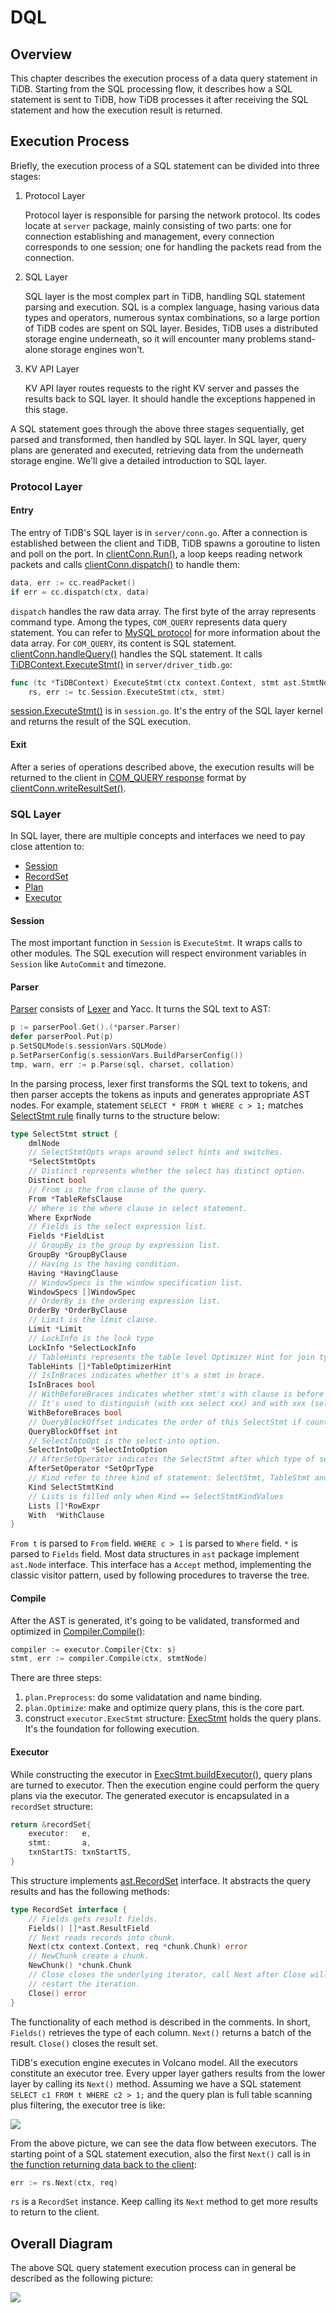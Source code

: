 # DQL

## Overview

This chapter describes the execution process of a data query statement in TiDB. Starting from the SQL processing flow, it describes how a SQL statement is sent to TiDB, how TiDB processes it after receiving the SQL statement and how the execution result is returned.

## Execution Process

Briefly, the execution process of a SQL statement can be divided into three stages:

1. Protocol Layer

   Protocol layer is responsible for parsing the network protocol. Its codes locate at `server` package, mainly consisting of two parts: one for connection establishing and management, every connection corresponds to one session; one for handling the packets read from the connection.

2. SQL Layer

   SQL layer is the most complex part in TiDB, handling SQL statement parsing and execution. SQL is a complex language, hasing various data types and operators, numerous syntax combinations, so a large portion of TiDB codes are spent on SQL layer. Besides, TiDB uses a distributed storage engine underneath, so it will encounter many problems stand-alone storage engines won't.

3. KV API Layer

   KV API layer routes requests to the right KV server and passes the results back to SQL layer. It should handle the exceptions happened in this stage.

A SQL statement goes through the above three stages sequentially, get parsed and transformed, then handled by SQL layer. In SQL layer, query plans are generated and executed, retrieving data from the underneath storage engine. We'll give a detailed introduction to SQL layer.

### Protocol Layer

#### Entry

The entry of TiDB's SQL layer is in `server/conn.go`. After a connection is established between the client and TiDB, TiDB spawns a goroutine to listen and poll on the port. In [clientConn.Run()](https://github.com/pingcap/tidb/blob/05d2210647d6a1503a8d772477e43b14a024f609/server/conn.go#L911), a loop keeps reading network packets and calls [clientConn.dispatch()](https://github.com/pingcap/tidb/blob/05d2210647d6a1503a8d772477e43b14a024f609/server/conn.go#L1111) to handle them:

```go
data, err := cc.readPacket()
if err = cc.dispatch(ctx, data)
```

`dispatch` handles the raw data array. The first byte of the array represents command type. Among the types, `COM_QUERY` represents data query statement. You can refer to [MySQL protocol](https://dev.mysql.com/doc/internals/en/client-server-protocol.html) for more information about the data array. For `COM_QUERY`, its content is SQL statement. [clientConn.handleQuery()](https://github.com/pingcap/tidb/blob/05d2210647d6a1503a8d772477e43b14a024f609/server/conn.go#L1633) handles the SQL statement. It calls [TiDBContext.ExecuteStmt()](https://github.com/pingcap/tidb/blob/05d2210647d6a1503a8d772477e43b14a024f609/server/driver_tidb.go#L217) in `server/driver_tidb.go`:

```go
func (tc *TiDBContext) ExecuteStmt(ctx context.Context, stmt ast.StmtNode) (ResultSet, error) {
	rs, err := tc.Session.ExecuteStmt(ctx, stmt)
```

[session.ExecuteStmt()](https://github.com/pingcap/tidb/blob/05d2210647d6a1503a8d772477e43b14a024f609/session/session.go#L1620) is in `session.go`. It's the entry of the SQL layer kernel and returns the result of the SQL execution.

#### Exit

After a series of operations described above, the execution results will be returned to the client in [COM_QUERY response](https://dev.mysql.com/doc/internals/en/com-query-response.html) format by [clientConn.writeResultSet()](https://github.com/pingcap/tidb/blob/05d2210647d6a1503a8d772477e43b14a024f609/server/conn.go#L1943).

### SQL Layer

In SQL layer, there are multiple concepts and interfaces we need to pay close attention to:

* [Session](https://github.com/pingcap/tidb/blob/05d2210647d6a1503a8d772477e43b14a024f609/session/session.go#L123)
* [RecordSet](https://github.com/pingcap/tidb/blob/05d2210647d6a1503a8d772477e43b14a024f609/util/sqlexec/restricted_sql_executor.go#L133)
* [Plan](https://github.com/pingcap/tidb/blob/05d2210647d6a1503a8d772477e43b14a024f609/planner/core/plan.go#L36)
* [Executor](https://github.com/pingcap/tidb/blob/05d2210647d6a1503a8d772477e43b14a024f609/executor/executor.go#L258)

#### Session

The most important function in `Session` is `ExecuteStmt`. It wraps calls to other modules. The SQL execution will respect environment variables in `Session` like `AutoCommit` and timezone.

#### Parser

[Parser](https://github.com/pingcap/parser/blob/10b704ade769e4eb0681b74c0c223c4291073308/yy_parser.go) consists of [Lexer](https://github.com/pingcap/parser/blob/10b704ade769e4eb0681b74c0c223c4291073308/lexer.go) and Yacc. It turns the SQL text to AST:

```go
p := parserPool.Get().(*parser.Parser)
defer parserPool.Put(p)
p.SetSQLMode(s.sessionVars.SQLMode)
p.SetParserConfig(s.sessionVars.BuildParserConfig())
tmp, warn, err := p.Parse(sql, charset, collation)
```

In the parsing process, lexer first transforms the SQL text to tokens, and then parser accepts the tokens as inputs and generates appropriate AST nodes. For example, statement `SELECT * FROM t WHERE c > 1;` matches [SelectStmt rule](https://github.com/pingcap/tidb/blob/45457ea8810ca7b835da4ba7f55d0eee02043ac5/parser/parser.y#L3936) finally turns to the structure below:

```go
type SelectStmt struct {
	dmlNode
	// SelectStmtOpts wraps around select hints and switches.
	*SelectStmtOpts
	// Distinct represents whether the select has distinct option.
	Distinct bool
	// From is the from clause of the query.
	From *TableRefsClause
	// Where is the where clause in select statement.
	Where ExprNode
	// Fields is the select expression list.
	Fields *FieldList
	// GroupBy is the group by expression list.
	GroupBy *GroupByClause
	// Having is the having condition.
	Having *HavingClause
	// WindowSpecs is the window specification list.
	WindowSpecs []WindowSpec
	// OrderBy is the ordering expression list.
	OrderBy *OrderByClause
	// Limit is the limit clause.
	Limit *Limit
	// LockInfo is the lock type
	LockInfo *SelectLockInfo
	// TableHints represents the table level Optimizer Hint for join type
	TableHints []*TableOptimizerHint
	// IsInBraces indicates whether it's a stmt in brace.
	IsInBraces bool
	// WithBeforeBraces indicates whether stmt's with clause is before the brace.
	// It's used to distinguish (with xxx select xxx) and with xxx (select xxx)
	WithBeforeBraces bool
	// QueryBlockOffset indicates the order of this SelectStmt if counted from left to right in the sql text.
	QueryBlockOffset int
	// SelectIntoOpt is the select-into option.
	SelectIntoOpt *SelectIntoOption
	// AfterSetOperator indicates the SelectStmt after which type of set operator
	AfterSetOperator *SetOprType
	// Kind refer to three kind of statement: SelectStmt, TableStmt and ValuesStmt
	Kind SelectStmtKind
	// Lists is filled only when Kind == SelectStmtKindValues
	Lists []*RowExpr
	With  *WithClause
}
```

`From t` is parsed to `From` field. `WHERE c > 1` is parsed to `Where` field. `*` is parsed to `Fields` field. Most data structures in `ast` package implement `ast.Node` interface. This interface has a `Accept` method, implementing the classic visitor pattern, used by following procedures to traverse the tree.

#### Compile

After the AST is generated, it's going to be validated, transformed and optimized in [Compiler.Compile()](https://github.com/pingcap/tidb/blob/05d2210647d6a1503a8d772477e43b14a024f609/executor/compiler.go#L50):

```go
compiler := executor.Compiler{Ctx: s}
stmt, err := compiler.Compile(ctx, stmtNode)
```

There are three steps:

1. `plan.Preprocess`: do some validatation and name binding.
2. `plan.Optimize`: make and optimize query plans, this is the core part.
3. construct `executor.ExecStmt` structure: [ExecStmt](https://github.com/pingcap/tidb/blob/05d2210647d6a1503a8d772477e43b14a024f609/executor/adapter.go#L186) holds the query plans. It's the foundation for following execution.

#### Executor

While constructing the executor in [ExecStmt.buildExecutor()](https://github.com/pingcap/tidb/blob/05d2210647d6a1503a8d772477e43b14a024f609/executor/adapter.go#L764), query plans are turned to executor. Then the execution engine could perform the query plans via the executor. The generated executor is encapsulated in a `recordSet` structure:

```go
return &recordSet{
	executor:   e,
	stmt:       a,
	txnStartTS: txnStartTS,
}
```

This structure implements [ast.RecordSet](https://github.com/pingcap/tidb/blob/05d2210647d6a1503a8d772477e43b14a024f609/util/sqlexec/restricted_sql_executor.go#L133) interface. It abstracts the query results and has the following methods:

```go
type RecordSet interface {
	// Fields gets result fields.
	Fields() []*ast.ResultField
	// Next reads records into chunk.
	Next(ctx context.Context, req *chunk.Chunk) error
	// NewChunk create a chunk.
	NewChunk() *chunk.Chunk
	// Close closes the underlying iterator, call Next after Close will
	// restart the iteration.
	Close() error
}
```

The functionality of each method is described in the comments. In short, `Fields()` retrieves the type of each column. `Next()` returns a batch of the result. `Close()` closes the result set.

TiDB's execution engine executes in Volcano model. All the executors constitute an executor tree. Every upper layer gathers results from the lower layer by calling its `Next()` method. Assuming we have a SQL statement `SELECT c1 FROM t WHERE c2 > 1;` and the query plan is full table scanning plus filtering, the executor tree is like:

![](../img/dql-volcano.png)

From the above picture, we can see the data flow between executors. The starting point of a SQL statement execution, also the first `Next()` call is in [the function returning data back to the client](https://github.com/pingcap/tidb/blob/05d2210647d6a1503a8d772477e43b14a024f609/server/conn.go#L2016):

```go
err := rs.Next(ctx, req)
```

`rs` is a `RecordSet` instance. Keep calling its `Next` method to get more results to return to the client.

## Overall Diagram

The above SQL query statement execution process can in general be described as the following picture:

![](../img/dql-frame-diagram.png)
